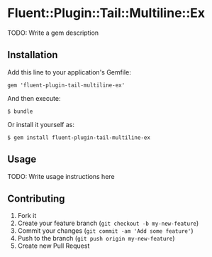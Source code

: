 # Fluent::Plugin::Tail::Multiline::Ex

TODO: Write a gem description

## Installation

Add this line to your application's Gemfile:

    gem 'fluent-plugin-tail-multiline-ex'

And then execute:

    $ bundle

Or install it yourself as:

    $ gem install fluent-plugin-tail-multiline-ex

## Usage

TODO: Write usage instructions here

## Contributing

1. Fork it
2. Create your feature branch (`git checkout -b my-new-feature`)
3. Commit your changes (`git commit -am 'Add some feature'`)
4. Push to the branch (`git push origin my-new-feature`)
5. Create new Pull Request
